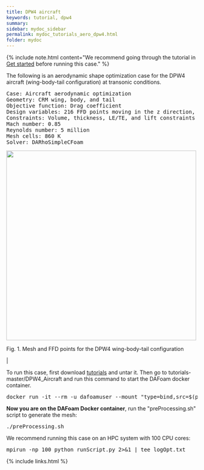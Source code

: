 ```yaml
---
title: DPW4 aircraft
keywords: tutorial, dpw4
summary: 
sidebar: mydoc_sidebar
permalink: mydoc_tutorials_aero_dpw4.html
folder: mydoc
---
```


{% include note.html content="We recommend going through the tutorial in [Get started](mydoc_get_started_download_docker.html) before running this case." %}

The following is an aerodynamic shape optimization case for the DPW4 aircraft (wing-body-tail configuration) at transonic conditions.

<pre>
Case: Aircraft aerodynamic optimization
Geometry: CRM wing, body, and tail
Objective function: Drag coefficient
Design variables: 216 FFD points moving in the z direction, 9 wing twists, one tail rotation, one angle of attack
Constraints: Volume, thickness, LE/TE, and lift constraints (total number: 771)
Mach number: 0.85
Reynolds number: 5 million
Mesh cells: 860 K
Solver: DARhoSimpleCFoam
</pre>

<img src="{{ site.url }}{{ site.baseurl }}/images/tutorials/DPW4_FFD.png" width="500" />

Fig. 1. Mesh and FFD points for the DPW4 wing-body-tail configuration

|

To run this case, first download [tutorials](https://github.com/DAFoam/tutorials/archive/master.tar.gz) and untar it. Then go to tutorials-master/DPW4_Aircraft and run this command to start the DAFoam docker container.

<pre>
docker run -it --rm -u dafoamuser --mount "type=bind,src=$(pwd),target=/home/dafoamuser/mount" -w /home/dafoamuser/mount dafoam/opt-packages:{{ site.latest_version }} bash
</pre>

**Now you are on the DAFoam Docker container**, run the "preProcessing.sh" script to generate the mesh:

<pre>
./preProcessing.sh
</pre>

We recommend running this case on an HPC system with 100 CPU cores:

<pre>
mpirun -np 100 python runScript.py 2>&1 | tee logOpt.txt
</pre>


{% include links.html %}
